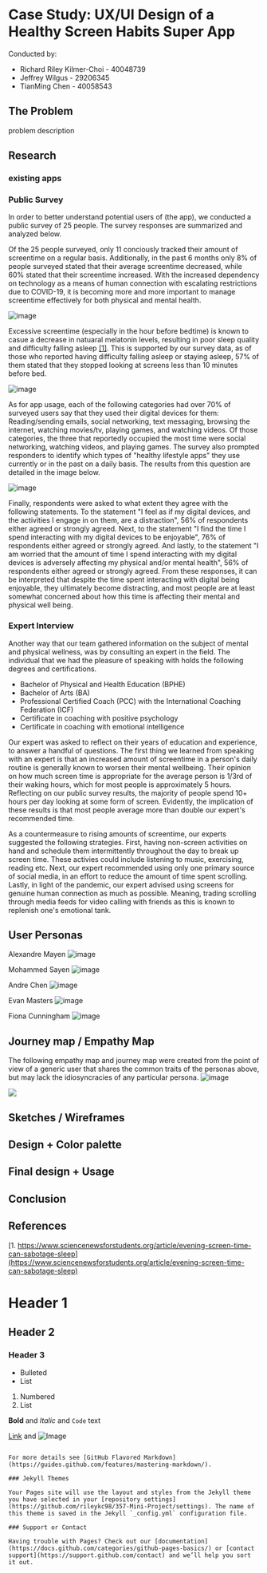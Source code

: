 # Case Study: UX/UI Design of a Healthy Screen Habits Super App

Conducted by:

- Richard Riley Kilmer-Choi - 40048739
- Jeffrey Wilgus - 29206345
- TianMing Chen - 40058543


## The Problem

problem description

## Research

### existing apps

### Public Survey
In order to better understand potential users of (the app), we conducted a public survey of 25 people. The survey responses are summarized and analyzed below.

Of the 25 people surveyed, only 11 conciously tracked their amount of screentime on a regular basis. Additionally, in the past 6 months only 8% of people surveyed stated that their average screentime decreased, while 60% stated that their screentime increased. With the increased dependency on technology as a means of human connection with escalating restrictions due to COVID-19, it is becoming more and more important to manage screentime effectively for both physical and mental health. 

![image](/resources/past-6-months-chart.jpg)

Excessive screentime (especially in the hour before bedtime) is known to casue a decrease in natuaral melatonin levels, resulting in poor sleep quality and difficulty falling asleep [[1]](https://www.sciencenewsforstudents.org/article/evening-screen-time-can-sabotage-sleep). This is supported by our survey data, as of those who reported having difficulty falling asleep or staying asleep, 57% of them stated that they stopped looking at screens less than 10 minutes before bed.

![image](/resources/sleep-trouble-screen-shut-off-chart.jpg)

As for app usage, each of the following categories had over 70% of surveyed users say that they used their digital devices for them: Reading/sending emails, social networking, text messaging, browsing the internet, watching movies/tv, playing games, and watching videos. Of those categories, the three that reportedly occupied the most time were social networking, watching videos, and playing games. The survey also prompted responders to identify which types of "healthy lifestyle apps" they use currently or in the past on a daily basis. The results from this question are detailed in the image below.

![image](/resources/app-usage-chart-3.jpg)

Finally, respondents were asked to what extent they agree with the following statements. To the statement "I feel as if my digital devices, and the activities I engage in on them, are a distraction", 56% of respondents either agreed or strongly agreed. Next, to the statement "I find the time I spend interacting with my digital devices to be enjoyable", 76% of respondents either agreed or strongly agreed. And lastly, to the statement "I am worried that the amount of time I spend interacting with my digital devices is adversely affecting my physical and/or mental health", 56% of respondents either agreed or strongly agreed. From these responses, it can be interpreted that despite the time spent interacting with digital being enjoyable, they ultimately become distracting, and most people are at least somewhat concerned about how this time is affecting their mental and physical well being.

### Expert Interview
Another way that our team gathered information on the subject of mental and physical wellness, was by consulting an expert in the field. The individual that we had the pleasure of speaking with holds the following degrees and certifications.
- Bachelor of Physical and Health Education (BPHE)
- Bachelor of Arts (BA)
- Professional Certified Coach (PCC) with the International Coaching Federation (ICF)
- Certificate in coaching with positive psychology
- Certificate in coaching with emotional intelligence

Our expert was asked to reflect on their years of education and experience, to answer a handful of questions. The first thing we learned from speaking with an expert is that an increased amount of screentime in a person's daily routine is generally known to worsen their mental wellbeing. Their opinion on how much screen time is appropriate for the average person is 1/3rd of their waking hours, which for most people is approximately 5 hours. Reflecting on our public survey results, the majority of people spend 10+ hours per day looking at some form of screen. Evidently, the implication of these results is that most people average more than double our expert's recommended time.

As a countermeasure to rising amounts of screentime, our experts suggested the following strategies. First, having non-screen activities on hand and schedule them intermittently throughout the day to break up screen time. These activies could include listening to music, exercising, reading etc. Next, our expert recommended using only one primary source of social media, in an effort to reduce the amount of time spent scrolling. Lastly, in light of the pandemic, our expert advised using screens for genuine human connection as much as possible. Meaning, trading scrolling through media feeds for video calling with friends as this is known to replenish one's emotional tank.

## User Personas

Alexandre Mayen
![image](/resources/persona-alexandre.png)
<a href="https://github.com/rileykc98/357-Mini-Project/blob/gh-pages/resources/persona-alexandre.png"></a>

Mohammed Sayen
![image](/resources/persona-mohammed.jpg)
<a href="https://github.com/rileykc98/357-Mini-Project/blob/gh-pages/resources/persona-mohammed.jpg"></a>

Andre Chen
![image](/resources/persona-andre.png)
<a href="https://github.com/rileykc98/357-Mini-Project/blob/gh-pages/resources/persona-andre.png"></a>

Evan Masters
![image](/resources/persona-evan.png)
<a href="https://github.com/rileykc98/357-Mini-Project/blob/gh-pages/resources/persona-evan.png"></a>

Fiona Cunningham
![image](/resources/persona-fiona.png)
<a href="https://github.com/rileykc98/357-Mini-Project/blob/gh-pages/resources/persona-fiona.png"></a>

## Journey map / Empathy Map
The following empathy map and journey map were created from the point of view of a generic user that shares the common traits of the personas above, but may lack the idiosyncracies of any particular persona.
![image](/resources/empathy-map.png)

<a href="https://raw.githubusercontent.com/rileykc98/357-Mini-Project/gh-pages/resources/journey-map.png.jpg">
<img src="https://raw.githubusercontent.com/rileykc98/357-Mini-Project/gh-pages/resources/journey-map.png.jpg"/>
</a>


## Sketches / Wireframes


## Design + Color palette


## Final design + Usage


## Conclusion

## References
[1. https://www.sciencenewsforstudents.org/article/evening-screen-time-can-sabotage-sleep](https://www.sciencenewsforstudents.org/article/evening-screen-time-can-sabotage-sleep)


# Header 1
## Header 2
### Header 3

- Bulleted
- List

1. Numbered
2. List

**Bold** and _Italic_ and `Code` text

[Link](url) and ![Image](src)
```

For more details see [GitHub Flavored Markdown](https://guides.github.com/features/mastering-markdown/).

### Jekyll Themes

Your Pages site will use the layout and styles from the Jekyll theme you have selected in your [repository settings](https://github.com/rileykc98/357-Mini-Project/settings). The name of this theme is saved in the Jekyll `_config.yml` configuration file.

### Support or Contact

Having trouble with Pages? Check out our [documentation](https://docs.github.com/categories/github-pages-basics/) or [contact support](https://support.github.com/contact) and we’ll help you sort it out.
